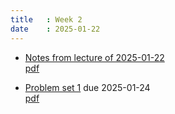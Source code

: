 ```yaml
---
title   : Week 2
date    : 2025-01-22
---
```


- [Notes from lecture of 2025-01-22](/course-content/2025-01-22--notes.html)  
  [pdf](/course-content/2025-01-22--notes.pdf)

- [Problem set 1](/course-assignments/PS1--commutative-rings-and-polynomials.html) due 2025-01-24  
  [pdf](/course-assignments/PS1--commutative-rings-and-polynomials.pdf)
